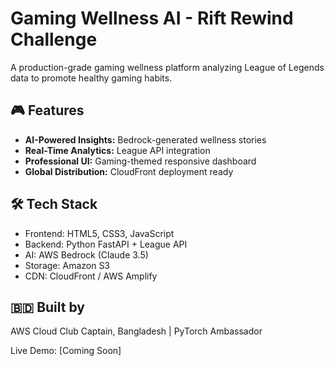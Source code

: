 # Gaming Wellness AI - Rift Rewind Challenge

A production-grade gaming wellness platform analyzing League of Legends data to promote healthy gaming habits.

## 🎮 Features
- **AI-Powered Insights:** Bedrock-generated wellness stories
- **Real-Time Analytics:** League API integration
- **Professional UI:** Gaming-themed responsive dashboard
- **Global Distribution:** CloudFront deployment ready

## 🛠️ Tech Stack
- Frontend: HTML5, CSS3, JavaScript
- Backend: Python FastAPI + League API
- AI: AWS Bedrock (Claude 3.5)
- Storage: Amazon S3
- CDN: CloudFront / AWS Amplify

## 🇧🇩 Built by
AWS Cloud Club Captain, Bangladesh | PyTorch Ambassador

Live Demo: [Coming Soon]
